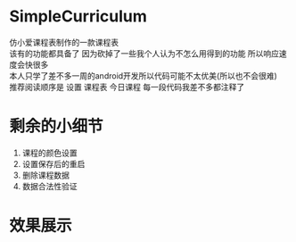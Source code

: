 # SimpleCurriculum
仿小爱课程表制作的一款课程表  
该有的功能都具备了 因为砍掉了一些我个人认为不怎么用得到的功能 所以响应速度会快很多  
本人只学了差不多一周的android开发所以代码可能不太优美(所以也不会很难)  
推荐阅读顺序是 设置 课程表 今日课程 每一段代码我差不多都注释了 
# 剩余的小细节
1. 课程的颜色设置
2. 设置保存后的重启
3. 删除课程数据
4. 数据合法性验证
# 效果展示
